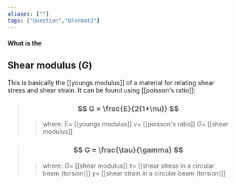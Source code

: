 ```yaml
---
aliases: [""]
tags: ["Question","QFormat3"]
---
```


#### What is the
## Shear modulus ($G$)
This is basically the [[youngs modulus]] of a material for relating shear stress and shear strain. It can be found using [[poisson's ratio]]:

> ### $$ G = \frac{E}{2(1+\nu)} $$ 
>> where:
>> $E=$ [[youngs modulus]]
>> $\nu=$ [[poisson's ratio]]
>> $G=$ [[shear modulus]]

> ### $$ G = \frac{\tau}{\gamma} $$ 
>> where:
>> $G=$ [[shear modulus]]
>> $\tau=$ [[shear stress in a circular beam (torsion)]]
>> $\gamma=$ [[shear strain in a circular beam (torsion)]]
